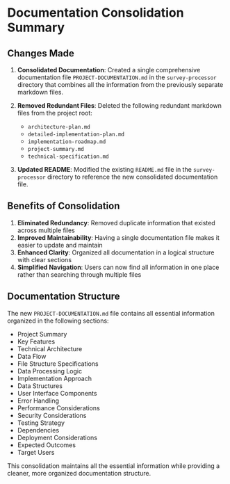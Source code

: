 # Documentation Consolidation Summary

## Changes Made

1. **Consolidated Documentation**: Created a single comprehensive documentation file `PROJECT-DOCUMENTATION.md` in the `survey-processor` directory that combines all the information from the previously separate markdown files.

2. **Removed Redundant Files**: Deleted the following redundant markdown files from the project root:
   - `architecture-plan.md`
   - `detailed-implementation-plan.md`
   - `implementation-roadmap.md`
   - `project-summary.md`
   - `technical-specification.md`

3. **Updated README**: Modified the existing `README.md` file in the `survey-processor` directory to reference the new consolidated documentation file.

## Benefits of Consolidation

1. **Eliminated Redundancy**: Removed duplicate information that existed across multiple files
2. **Improved Maintainability**: Having a single documentation file makes it easier to update and maintain
3. **Enhanced Clarity**: Organized all documentation in a logical structure with clear sections
4. **Simplified Navigation**: Users can now find all information in one place rather than searching through multiple files

## Documentation Structure

The new `PROJECT-DOCUMENTATION.md` file contains all essential information organized in the following sections:
- Project Summary
- Key Features
- Technical Architecture
- Data Flow
- File Structure Specifications
- Data Processing Logic
- Implementation Approach
- Data Structures
- User Interface Components
- Error Handling
- Performance Considerations
- Security Considerations
- Testing Strategy
- Dependencies
- Deployment Considerations
- Expected Outcomes
- Target Users

This consolidation maintains all the essential information while providing a cleaner, more organized documentation structure.